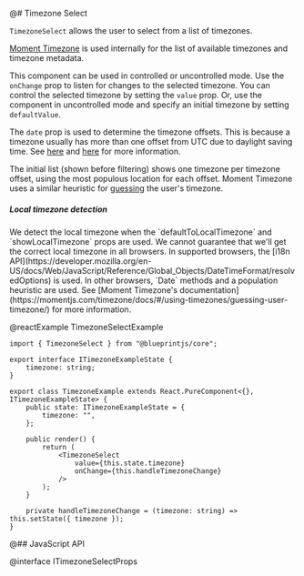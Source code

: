 @# Timezone Select

`TimezoneSelect` allows the user to select from a list of timezones.

[Moment Timezone](http://momentjs.com/timezone/) is used internally
for the list of available timezones and timezone metadata.

This component can be used in controlled or uncontrolled mode.
Use the `onChange` prop to listen for changes to the selected timezone.
You can control the selected timezone by setting the `value` prop.
Or, use the component in uncontrolled mode and specify an initial timezone by setting `defaultValue`.

The `date` prop is used to determine the timezone offsets.
This is because a timezone usually has more than one offset from UTC due to daylight saving time.
See [here](https://momentjs.com/guides/#/lib-concepts/timezone-offset/)
and [here](http://momentjs.com/timezone/docs/#/using-timezones/parsing-ambiguous-inputs/)
for more information.

The initial list (shown before filtering) shows one timezone per timezone offset,
using the most populous location for each offset.
Moment Timezone uses a similar heuristic for
[guessing](http://momentjs.com/timezone/docs/#/using-timezones/guessing-user-timezone/) the user's timezone.

<div class="pt-callout pt-intent-warning pt-icon-warning-sign">
    <h5>Local timezone detection</h5>
    We detect the local timezone when the `defaultToLocalTimezone` and `showLocalTimezone` props are used.
    We cannot guarantee that we'll get the correct local timezone in all browsers.
    In supported browsers, the [i18n API](https://developer.mozilla.org/en-US/docs/Web/JavaScript/Reference/Global_Objects/DateTimeFormat/resolvedOptions) is used.
    In other browsers, `Date` methods and a population heuristic are used.
    See [Moment Timezone's documentation](https://momentjs.com/timezone/docs/#/using-timezones/guessing-user-timezone/)
    for more information.
</div>

@reactExample TimezoneSelectExample

```tsx
import { TimezoneSelect } from "@blueprintjs/core";

export interface ITimezoneExampleState {
    timezone: string;
}

export class TimezoneExample extends React.PureComponent<{}, ITimezoneExampleState> {
    public state: ITimezoneExampleState = {
        timezone: "",
    };

    public render() {
        return (
            <TimezoneSelect
                value={this.state.timezone}
                onChange={this.handleTimezoneChange}
            />
        );
    }

    private handleTimezoneChange = (timezone: string) => this.setState({ timezone });
}
```

@## JavaScript API

@interface ITimezoneSelectProps
